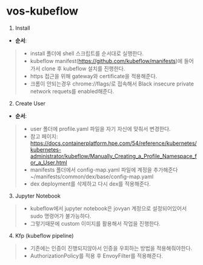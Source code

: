 # vos-kubeflow

1) Install
- **순서**: 
> - install 폴더에 shell 스크립트를 순서대로 실행한다.
> - kubeflow manifest(https://github.com/kubeflow/manifests)에 들어가서 clone 후 kubeflow 설치를 진행한다.
> - https 접근을 위해 gateway와 certificate을 적용해준다.
> - 크롬이 안되는경우 chrome://flags/로 접속해서 Black insecure private network requets를 enabled해준다.

2) Create User
- **순서**:
> - user 폴더에 profile.yaml 파일을 자기 자신에 맞춰서 변경한다.
> - 참고 페이지: https://docs.containerplatform.hpe.com/54/reference/kubernetes/kubernetes-administrator/kubeflow/Manually_Creating_a_Profile_Namespace_for_a_User.html
> - manifests 폴더에서 config-map.yaml 파일에 계정을 추가해준다 ~/manifests/common/dex/base/config-map.yaml
> - dex deployment를 삭제하고 다시 dex를 적용해준다.

3) Jupyter Notebook
> - kubeflow에서 jupyter notebook은 jovyan 계정으로 설정되어있어서 sudo 명령어가 불가능하다.
> - 그렇기때문에 custom 이미지를 활용해서 작업을 진행한다.

4) Kfp (kubeflow pipeline)
> - 기존에는 인증이 진행되지않아서 인증을 우회하는 방법을 적용해줘야한다.
> - AuthorizationPolicy를 적용 후 EnvoyFilter를 적용해준다.

